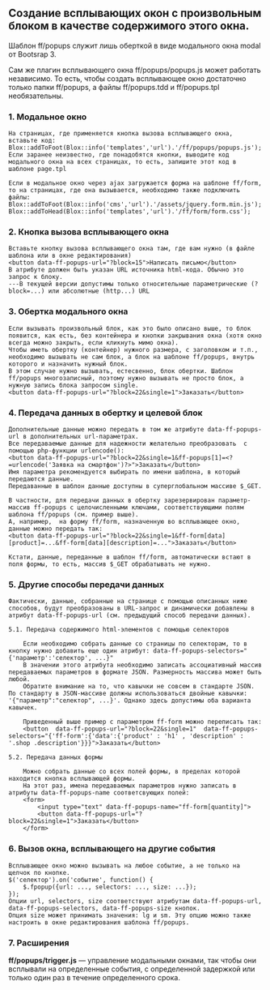 
## Создание всплывающих окон с произвольным блоком в качестве содержимого этого окна.
Шаблон ff/popups служит лишь оберткой в виде модального окна modal от Bootsrap 3.

Сам же плагин всплывающего окна ff/popups/popups.js может работать независимо.
То есть, чтобы создать всплывающее окно достаточно только папки ff/popups, а файлы ff/popups.tdd и ff/popups.tpl необязательны.

### 1. Модальное окно

	На страницах, где применяется кнопка вызова всплывающего окна, вставьте код:
	Blox::addToFoot(Blox::info('templates','url').'/ff/popups/popups.js');
	Если заранее неизвестно, где понадобятся кнопки, выводите код модального окна на всех страницах, то есть, запишите этот код в шаблоне page.tpl
	
	Если в модальное окно через ajax загружается форма на шаблоне ff/form, то на страницах, где она вызывается, необходимо также подключить файлы:
	Blox::addToFoot(Blox::info('cms','url').'/assets/jquery.form.min.js');
	Blox::addToHead(Blox::info('templates','url').'/ff/form/form.css');
	
### 2. Кнопка вызова всплывающего окна

	Вставьте кнопку вызова всплывающего окна там, где вам нужно (в файле шаблона или в окне редактирования)
	<button data-ff-popups-url="?block=15">Написать письмо</button>
	В атрибуте должен быть указан URL источника html-кода. Обычно это запрос к блоку.
	---В текущей версии допустимы только относительные параметрические (?block=...) или абсолютные (http...) URL

### 3.  Обертка модального окна

	Если вызывать произвольный блок, как это было описано выше, то блок появится, как есть, без контейнера и кнопки закрывания окна (хотя окно всегда можно закрыть, если кликнуть мимо окна).
	Чтобы иметь обертку (контейнер) нужного размера, с заголовком и т.п., необходимо вызывать не сам блок, а блок на шаблоне ff/popups, внутрь которого и назначить нужный блок.
	В этом случае нужно вызывать, естесвенно, блок обертки. Шаблон ff/popups многозаписный, поэтому нужно вызывать не просто блок, а нужную запись блока запросом single.
	<button data-ff-popups-url="?block=22&single=1">Заказать</button>

### 4. Передача данных в обертку и целевой блок 

	Дополнительные данные можно передать в том же атрибуте data-ff-popups-url в дополнительных url-параметрах.
	Все передаваемые данные для надежности желательно преобразовать  с помощью php-функции urlencode():
	<button data-ff-popups-url="?block=22&single=1&ff-popups[1]=<?=urlencode('Заявка на смартфон')?>">Заказать</button>
	Имя параметра рекомендуется выбирать по имени шаблона, в который передаются данные.
	Передаванные в шаблон данные доступны в суперглобальном массиве $_GET.
	
	В частности, для передачи данных в обертку зарезервирован параметр-массив ff-popups с целочисленными ключами, соответствующими полям шаблона ff/popups (см. пример выше).
	А, например,  на форму ff/form, назначенную во всплывающее окно, данные можно передать так: 
	<button data-ff-popups-url="?block=22&single=1&ff-form[data][product]=...&ff-form[data][description]=...">Заказать</button>

	Кстати, данные, переданные в шаблон ff/form, автоматически встают в поля формы, то есть, массив $_GET обрабатывать не нужно.
	
### 5. Другие способы передачи данных 
	Фактически, данные, собранные на странице с помощью описанных ниже способов, будут преобразованы в URL-запрос и динамически добавлены в атрибут data-ff-popups-url (см. предыдущий способ передачи данных).
		
	5.1. Передача содержимого html-элементов с помощью селекторов

		Если необходимо собрать данные со страницы по селекторам, то в кнопку нужно добавить еще один атрибут: data-ff-popups-selectors="{'параметр':'селектор', ...}"
		В значении этого атрибута необходимо записать ассоциативный массив передаваемых параметров в формате JSON. Размерность массива может быть любой.
		Обратите внимание на то, что кавычки не совсем в стандарте JSON. По стандарту в JSON-массиве должны использоваться двойные кавычки: '{"параметр":"селектор", ...}'. Однако здесь допустимы оба варианта кавычек.
		
		Приведенный выше пример с параметром ff-form можно переписать так:
		<button  data-ff-popups-url="?block=22&single=1"  data-ff-popups-selectors="{'ff-form':{'data':{'product' : 'h1' , 'description' : '.shop .description'}}}">Заказать</button>

	5.2. Передача данных формы 

		Можно собрать данные со всех полей формы, в пределах которой находится кнопка всплывающей формы.
		На этот раз, имена передаваемых параметров нужно записать в атрибуты data-ff-popups-name соответсвующих полей:
		<form>
			<input type="text" data-ff-popups-name="ff-form[quantity]">
			<button data-ff-popups-url="?block=22&single=1">Заказать</button>
		</form>
		
### 6. Вызов окна, всплывающего на другие события
	Всплывающее окно можно вызывать на любое событие, а не только на щелчок по кнопке.
	$('селектор').on('событие', function() {
	    $.fpopup({url: ..., selectors: ..., size: ...});
	});
	Опции url, selectors, size соответствуют атрибутам data-ff-popups-url, data-ff-popups-selectors, data-ff-popups-size кнопок.
	Опция size может принимать значения: lg и sm. Эту опцию можно также настроить в окне редактирования шаблона ff/popups.
	
### 7. Расширения
**ff/popups/trigger.js** — управление модальными окнами, так чтобы они всплывали на определенные события, с определенной задержкой или только один раз в течение определенного срока.